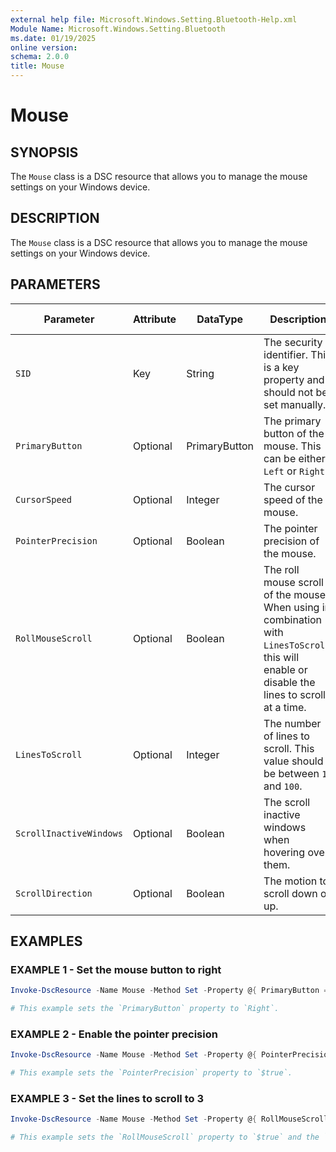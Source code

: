 ```yaml
---
external help file: Microsoft.Windows.Setting.Bluetooth-Help.xml
Module Name: Microsoft.Windows.Setting.Bluetooth
ms.date: 01/19/2025
online version:
schema: 2.0.0
title: Mouse
---
```


# Mouse

## SYNOPSIS

The `Mouse` class is a DSC resource that allows you to manage the mouse settings on your Windows device.

## DESCRIPTION

The `Mouse` class is a DSC resource that allows you to manage the mouse settings on your Windows device.

## PARAMETERS

|      **Parameter**      | **Attribute** | **DataType**  |                                                                **Description**                                                                 |  **Allowed Values**   |
| ----------------------- | ------------- | ------------- | ---------------------------------------------------------------------------------------------------------------------------------------------- | --------------------- |
| `SID`                   | Key           | String        | The security identifier. This is a key property and should not be set manually.                                                                |                       |
| `PrimaryButton`         | Optional      | PrimaryButton | The primary button of the mouse. This can be either `Left` or `Right`.                                                                         | `Left` or `Right`     |
| `CursorSpeed`           | Optional      | Integer       | The cursor speed of the mouse.                                                                                                                 | Between `1` and `20`. |
| `PointerPrecision`      | Optional      | Boolean       | The pointer precision of the mouse.                                                                                                            | `$true`, `$false`     |
| `RollMouseScroll`       | Optional      | Boolean       | The roll mouse scroll of the mouse. When using in combination with `LinesToScroll`, this will enable or disable the lines to scroll at a time. | `$true`, `$false`     |
| `LinesToScroll`         | Optional      | Integer       | The number of lines to scroll. This value should be between `1` and `100`.                                                                     | Between `1` and `100` |
| `ScrollInactiveWindows` | Optional      | Boolean       | The scroll inactive windows when hovering over them.                                                                                           | `$true`, `$false`     |
| `ScrollDirection`       | Optional      | Boolean       | The motion to scroll down or up.                                                                                                               | `$true`, `$false`     |

## EXAMPLES

### EXAMPLE 1 - Set the mouse button to right

```powershell
Invoke-DscResource -Name Mouse -Method Set -Property @{ PrimaryButton = 'Right' }

# This example sets the `PrimaryButton` property to `Right`.
```

### EXAMPLE 2 - Enable the pointer precision

```powershell
Invoke-DscResource -Name Mouse -Method Set -Property @{ PointerPrecision = $true }

# This example sets the `PointerPrecision` property to `$true`.
```

### EXAMPLE 3 - Set the lines to scroll to 3

```powershell
Invoke-DscResource -Name Mouse -Method Set -Property @{ RollMouseScroll = $true; LinesToScroll = 3 }

# This example sets the `RollMouseScroll` property to `$true` and the `LinesToScroll` property to `3`.
```